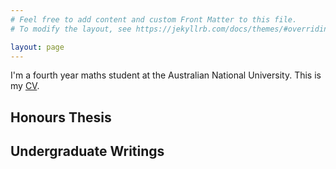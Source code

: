 ```yaml
---
# Feel free to add content and custom Front Matter to this file.
# To modify the layout, see https://jekyllrb.com/docs/themes/#overriding-theme-defaults

layout: page
---
```


I'm a fourth year maths student at the Australian National University. This is my [CV][my_cv].

## Honours Thesis


## Undergraduate Writings


[my_cv]: /cv/callum_sutton_CV.pdf
